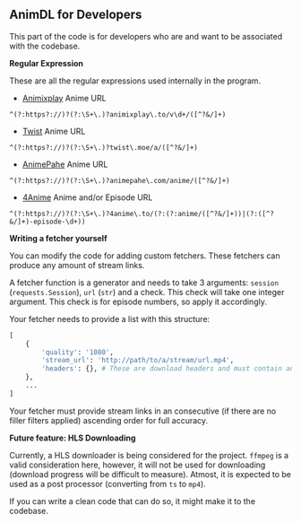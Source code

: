 AnimDL for Developers
---

This part of the code is for developers who are and want to be associated with the codebase.

**Regular Expression**

These are all the regular expressions used internally in the program.

- [Animixplay](https://animixplay.to) Anime URL

```
^(?:https?://)?(?:\S+\.)?animixplay\.to/v\d+/([^?&/]+)
```

- [Twist](https://twist.moe) Anime URL

```
^(?:https?://)?(?:\S+\.)?twist\.moe/a/([^?&/]+)
```

- [AnimePahe](https://animepahe.com) Anime URL

```
^(?:https?://)?(?:\S+\.)?animepahe\.com/anime/([^?&/]+)
```

- [4Anime](https://4anime.to) Anime and/or Episode URL

```
^(?:https?://)?(?:\S+\.)?4anime\.to/(?:(?:anime/([^?&/]+))|(?:([^?&/]+)-episode-\d+))
```

**Writing a fetcher yourself**

You can modify the code for adding custom fetchers. These fetchers can produce any amount of stream links.

A fetcher function is a generator and needs to take 3 arguments: `session` (`requests.Session`), `url` (`str`) and a check. 
This check will take one integer argument. This check is for episode numbers, so apply it accordingly.

Your fetcher needs to provide a list with this structure:

```py
[
    {
        'quality': '1080',
        'stream_url': 'http://path/to/a/stream/url.mp4',
        'headers': {}, # These are download headers and must contain any authorization, cookies and/or referers if downloading the file requires so.
    },
    ...
]
```

Your fetcher must provide stream links in an consecutive (if there are no filler filters applied) ascending order for full accuracy.

**Future feature: HLS Downloading**

Currently, a HLS downloader is being considered for the project. `ffmpeg` is a valid consideration here, 
however, it will not be used for downloading (download progress will be difficult to measure). Atmost, 
it is expected to be used as a post processor (converting from `ts` to `mp4`).

If you can write a clean code that can do so, it might make it to the codebase.